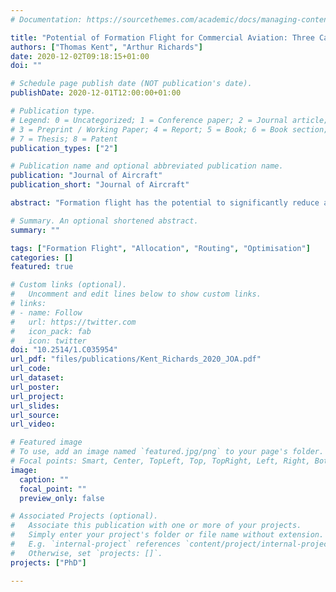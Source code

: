 ```yaml
---
# Documentation: https://sourcethemes.com/academic/docs/managing-content/

title: "Potential of Formation Flight for Commercial Aviation: Three Case Studies"
authors: ["Thomas Kent", "Arthur Richards"]
date: 2020-12-02T09:18:15+01:00
doi: ""

# Schedule page publish date (NOT publication's date).
publishDate: 2020-12-01T12:00:00+01:00

# Publication type.
# Legend: 0 = Uncategorized; 1 = Conference paper; 2 = Journal article;
# 3 = Preprint / Working Paper; 4 = Report; 5 = Book; 6 = Book section;
# 7 = Thesis; 8 = Patent
publication_types: ["2"]

# Publication name and optional abbreviated publication name.
publication: "Journal of Aircraft"
publication_short: "Journal of Aircraft"

abstract: "Formation flight has the potential to significantly reduce aircraft fuel consumption by allowing “follower” aircraft to fly in the aerodynamic wake of “leader” aircraft. However, this requirement for aircraft to be in close proximity for large parts of their journey raises questions about the suitability of flying in formation given the diverse range of existing flights and geographical regions. This paper demonstrates the potential for two-aircraft formation flight for three distinct case studies: long-haul airline, transatlantic airline, and low-cost airline, encompassing a range of typical airline regions and characteristics. The results indicate, even with only minor scheduling alterations, the potential fuel savings could result in saving hundreds of millions of dollars in fuel costs and reducing millions of tonnes of carbon dioxide emissions. An analytical geometric method for calculating all possible combinations of optimal routes is presented. This is coupled with a mixed integer linear program for providing an assignment of aircraft into formation pairs. A number of different key metrics, correlations, and predictive indicators help to determine which flights, airlines, and regions show “good” formation potential. Importantly, this paper also demonstrates these results for a wide range of drag-reduction possibilities and the impact this has on achievable fuel saving."

# Summary. An optional shortened abstract.
summary: ""

tags: ["Formation Flight", "Allocation", "Routing", "Optimisation"]
categories: []
featured: true

# Custom links (optional).
#   Uncomment and edit lines below to show custom links.
# links:
# - name: Follow
#   url: https://twitter.com
#   icon_pack: fab
#   icon: twitter
doi: "10.2514/1.C035954"
url_pdf: "files/publications/Kent_Richards_2020_JOA.pdf"
url_code:
url_dataset:
url_poster:
url_project:
url_slides:
url_source:
url_video:

# Featured image
# To use, add an image named `featured.jpg/png` to your page's folder. 
# Focal points: Smart, Center, TopLeft, Top, TopRight, Left, Right, BottomLeft, Bottom, BottomRight.
image:
  caption: ""
  focal_point: ""
  preview_only: false

# Associated Projects (optional).
#   Associate this publication with one or more of your projects.
#   Simply enter your project's folder or file name without extension.
#   E.g. `internal-project` references `content/project/internal-project/index.md`.
#   Otherwise, set `projects: []`.
projects: ["PhD"]

---
```


